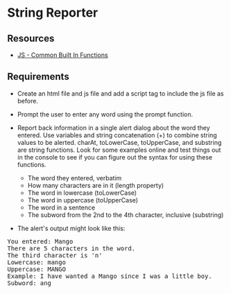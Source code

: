 String Reporter
===========

Resources
----------
- <a href="http://www.tutorialspoint.com/javascript/javascript_builtin_functions.htm">JS - Common Built In Functions</a>

Requirements
-----------

- Create an html file and js file and add a script tag to include the js file as before.
- Prompt the user to enter any word using the prompt function.
- Report back information in a single alert dialog about the word they entered. Use variables and string concatenation (+) to combine string values to be alerted. charAt, toLowerCase, toUpperCase, and substring are string functions. Look for some examples online and test things out in the console to see if you can figure out the syntax for using these functions.
  - The word they entered, verbatim
  - How many characters are in it (length property)
  - The word in lowercase (toLowerCase)
  - The word in uppercase (toUpperCase)
  - The word in a sentence
  - The subword from the 2nd to the 4th character, inclusive (substring)

- The alert's output might look like this:
<pre>
You entered: Mango
There are 5 characters in the word.
The third character is 'n'
Lowercase: mango
Uppercase: MANGO
Example: I have wanted a Mango since I was a little boy.
Subword: ang
</pre>
